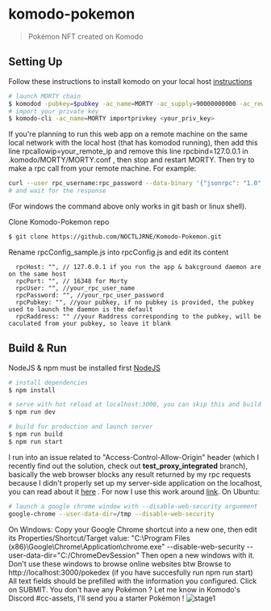 # komodo-pokemon

> Pokémon NFT created on Komodo

## Setting Up
Follow these instructions to install komodo on your local host [instructions](https://docs.komodoplatform.com/notary/setup-Komodo-Notary-Node.html#install-komodo-by-compiling-it-from-source)
``` bash
# launch MORTY chain
$ komodod -pubkey=$pubkey -ac_name=MORTY -ac_supply=90000000000 -ac_reward=100000000 -ac_cc=3 -ac_staked=10 -addnode=95.217.44.58 -addnode=138.201.136.145 &
# import your private key
$ komodo-cli -ac_name=MORTY importprivkey <your_priv_key>
```
If you're planning to run this web app on a remote machine on the same local network with the local host (that has komodod running), then add this line rpcallowip=your_remote_ip and remove this line rpcbind=127.0.0.1 in .komodo/MORTY/MORTY.conf , then stop and restart MORTY.
 Then try to make a rpc call from your remote machine. For example:
 ``` bash
curl --user rpc_username:rpc_password --data-binary '{"jsonrpc": "1.0", "id":"curltest", "method": "getinfo", "params": [] }' -H 'content-type: text/plain;' http://<local_host_ip>:16348/
# and wait for the response
```
(For windows the command above only works in git bash or linux shell).

Clone Komodo-Pokemon repo
``` bash
$ git clone https://github.com/NOCTLJRNE/Komodo-Pokemon.git
```
Rename rpcConfig_sample.js into rpcConfig.js and edit its content 
```
  rpcHost: "", // 127.0.0.1 if you run the app & bakcground daemon are on the same host
  rpcPort: "", // 16348 for Morty
  rpcUser: "", //your_rpc_user_name
  rpcPassword: "", //your_rpc_user_password
  rpcPubkey: "", //your pubkey, if no pubkey is provided, the pubkey used to launch the daemon is the default
  rpcRaddress: "" //your Raddress corresponding to the pubkey, will be caculated from your pubkey, so leave it blank
```

## Build & Run
NodeJS & npm must be installed first [NodeJS](https://nodejs.org/en/)
``` bash
# install dependencies
$ npm install

# serve with hot reload at localhost:3000, you can skip this and build for production instead
$ npm run dev

# build for production and launch server
$ npm run build
$ npm run start

```
I run into an issue related to "Access-Control-Allow-Origin" header (which I recently find out the solution, check out **test_proxy_integrated** branch), basically the web browser blocks any result returned by my rpc requests because I didn't properly set up my server-side application on the localhost, you can read about it [here](https://developer.mozilla.org/en-US/docs/Web/HTTP/CORS/Errors/CORSMissingAllowOrigi) . For now I use this work around [link](https://stackoverflow.com/questions/3102819/disable-same-origin-policy-in-chrome).
On Ubuntu:
``` bash
# launch a google chrome window with --disable-web-security arguement
google-chrome --user-data-dir=/tmp --disable-web-security
````
On Windows:
Copy your Google Chrome shortcut into a new one, then edit its Properties/Shortcut/Target value: "C:\Program Files (x86)\Google\Chrome\Application\chrome.exe" --disable-web-security --user-data-dir="C:/ChromeDevSession"
Then open a new windows with it. 
Don't use these windows to browse online websites btw
Browse to http://localhost:3000/pokedex (if you have succesfully run npm run start)
All text fields should be prefilled with the information you configured.
Click on SUBMIT.
You don't have any Pokémon ? Let me know in Komodo's Discord #cc-assets, I'll send you a starter Pokémon !
![stage1](https://raw.githubusercontent.com/NOCTLJRNE/Komodo-Pokemon/master/img/01.JPG)
